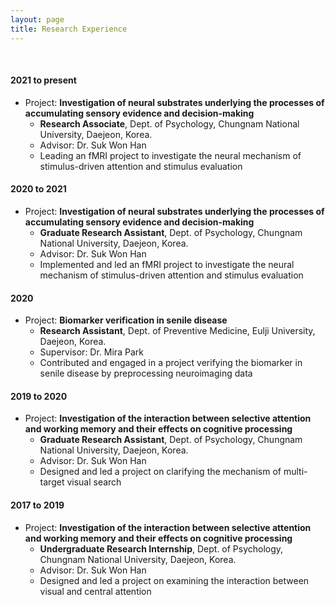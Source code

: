 ```yaml
---
layout: page
title: Research Experience
---
```


<br/>

#### 2021 to present
* Project: **Investigation of neural substrates underlying the processes of accumulating sensory evidence and decision-making**
  * **Research Associate**, Dept. of Psychology, Chungnam National University, Daejeon, Korea.
  * Advisor: Dr. Suk Won Han
  * Leading an fMRI project to investigate the neural mechanism of stimulus-driven attention and stimulus evaluation

#### 2020 to 2021
* Project: **Investigation of neural substrates underlying the processes of accumulating sensory evidence and decision-making**
  * **Graduate Research Assistant**, Dept. of Psychology, Chungnam National University, Daejeon, Korea.
  * Advisor: Dr. Suk Won Han
  * Implemented and led an fMRI project to investigate the neural mechanism of stimulus-driven attention and stimulus evaluation

#### 2020
* Project: **Biomarker verification in senile disease**
  * **Research Assistant**, Dept. of Preventive Medicine, Eulji University, Daejeon, Korea.
  * Supervisor: Dr. Mira Park
  * Contributed and engaged in a project verifying the biomarker in senile disease by preprocessing neuroimaging data

#### 2019 to 2020
* Project: **Investigation of the interaction between selective attention and working memory and their effects on cognitive processing**
  * **Graduate Research Assistant**, Dept. of Psychology, Chungnam National University, Daejeon, Korea.
  * Advisor: Dr. Suk Won Han
  * Designed and led a project on clarifying the mechanism of multi-target visual search

#### 2017 to 2019
* Project: **Investigation of the interaction between selective attention and working memory and their effects on cognitive processing**
  * **Undergraduate Research Internship**, Dept. of Psychology, Chungnam National University, Daejeon, Korea.
  * Advisor: Dr. Suk Won Han
  * Designed and led a project on examining the interaction between visual and central attention

<br/>


